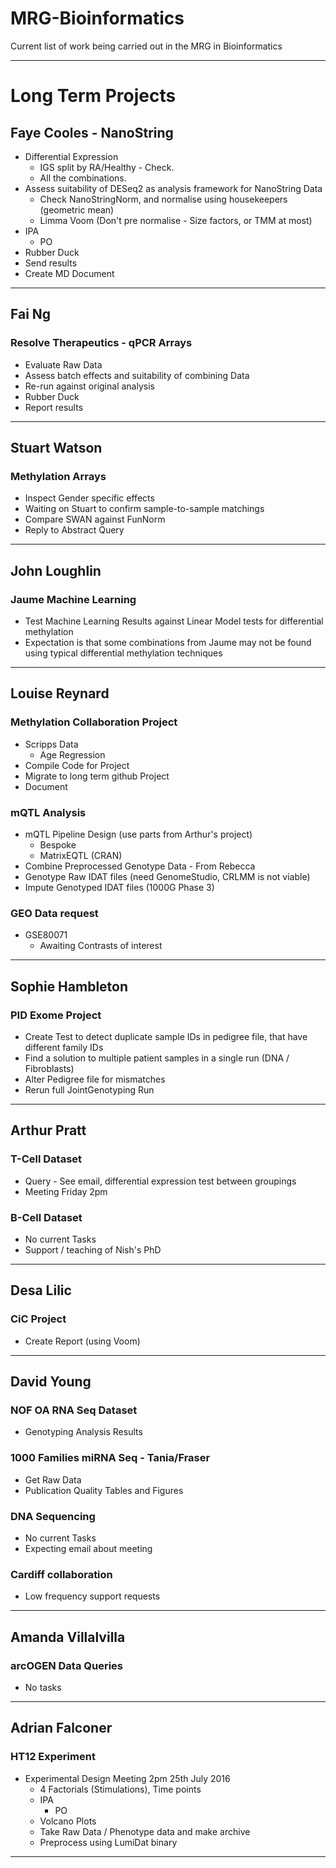 # MRG-Bioinformatics
Current list of work being carried out in the MRG in Bioinformatics

---

# Long Term Projects
## Faye Cooles - NanoString
* Differential Expression
  * IGS split by RA/Healthy - Check.
  * All the combinations.
* Assess suitability of DESeq2 as analysis framework for NanoString Data
  * Check NanoStringNorm, and normalise using housekeepers (geometric mean)
  * Limma Voom (Don't pre normalise - Size factors, or TMM at most)
* IPA
  * PO
* Rubber Duck
* Send results
* Create MD Document

---

## Fai Ng
### Resolve Therapeutics - qPCR Arrays
* Evaluate Raw Data
* Assess batch effects and suitability of combining Data
* Re-run against original analysis
* Rubber Duck
* Report results

---

## Stuart Watson
### Methylation Arrays
* Inspect Gender specific effects
* Waiting on Stuart to confirm sample-to-sample matchings
* Compare SWAN against FunNorm
* Reply to Abstract Query

---

## John Loughlin
### Jaume Machine Learning
* Test Machine Learning Results against Linear Model tests for differential methylation
* Expectation is that some combinations from Jaume may not be found using typical differential methylation techniques

---

## Louise Reynard
### Methylation Collaboration Project
* Scripps Data
  * Age Regression
* Compile Code for Project
* Migrate to long term github Project
* Document

### mQTL Analysis
* mQTL Pipeline Design (use parts from Arthur's project)
  * Bespoke
  * MatrixEQTL (CRAN)
* Combine Preprocessed Genotype Data - From Rebecca
* Genotype Raw IDAT files (need GenomeStudio, CRLMM is not viable)
* Impute Genotyped IDAT files (1000G Phase 3)

### GEO Data request
* GSE80071
  * Awaiting Contrasts of interest

---

## Sophie Hambleton
### PID Exome Project
* Create Test to detect duplicate sample IDs in pedigree file, that have different family IDs
* Find a solution to multiple patient samples in a single run (DNA / Fibroblasts)
* Alter Pedigree file for mismatches
* Rerun full JointGenotyping Run

---

## Arthur Pratt
### T-Cell Dataset
* Query - See email, differential expression test between groupings
* Meeting Friday 2pm


### B-Cell Dataset
* No current Tasks
* Support / teaching of Nish's PhD

---

## Desa Lilic
### CiC Project
* Create Report (using Voom)

---

## David Young
### NOF OA RNA Seq Dataset
* Genotyping Analysis Results

### 1000 Families miRNA Seq - Tania/Fraser
* Get Raw Data
* Publication Quality Tables and Figures

### DNA Sequencing
* No current Tasks
* Expecting email about meeting

### Cardiff collaboration
* Low frequency support requests

---

## Amanda Villalvilla
### arcOGEN Data Queries
* No tasks

---

## Adrian Falconer
### HT12 Experiment
* Experimental Design Meeting 2pm 25th July 2016
  * 4 Factorials (Stimulations), Time points
  * IPA
    * PO
  * Volcano Plots
  * Take Raw Data / Phenotype data and make archive
  * Preprocess using LumiDat binary

---
